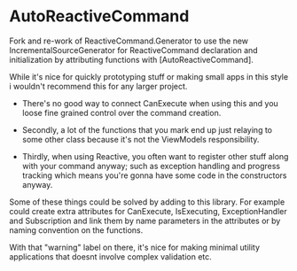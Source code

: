 # AutoReactiveCommand

Fork and re-work of ReactiveCommand.Generator to use the new IncrementalSourceGenerator for ReactiveCommand declaration and initialization by attributing functions with [AutoReactiveCommand].

While it's nice for quickly prototyping stuff or making small apps in this style i wouldn't recommend this for any larger project.

- There's no good way to connect CanExecute when using this and you loose fine grained control over the command creation.

- Secondly, a lot of the functions that you mark end up just relaying to some other class because it's not the ViewModels responsibility.

- Thirdly, when using Reactive, you often want to register other stuff along with your command anyway; such as exception handling and progress tracking which means you're gonna have some code in the constructors anyway.


Some of these things could be solved by adding to this library.
For example could create extra attributes for CanExecute, IsExecuting, ExceptionHandler and Subscription and link them by name parameters in the attributes or by naming convention on the functions.

With that "warning" label on there, it's nice for making minimal utility applications that doesnt involve complex validation etc.